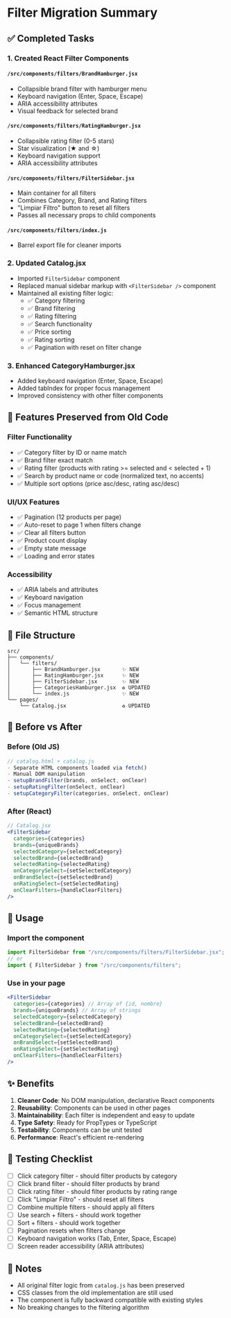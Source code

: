 # Filter Migration Summary

## ✅ Completed Tasks

### 1. Created React Filter Components

#### `/src/components/filters/BrandHamburger.jsx`

- Collapsible brand filter with hamburger menu
- Keyboard navigation (Enter, Space, Escape)
- ARIA accessibility attributes
- Visual feedback for selected brand

#### `/src/components/filters/RatingHamburger.jsx`

- Collapsible rating filter (0-5 stars)
- Star visualization (★ and ☆)
- Keyboard navigation support
- ARIA accessibility attributes

#### `/src/components/filters/FilterSidebar.jsx`

- Main container for all filters
- Combines Category, Brand, and Rating filters
- "Limpiar Filtro" button to reset all filters
- Passes all necessary props to child components

#### `/src/components/filters/index.js`

- Barrel export file for cleaner imports

### 2. Updated Catalog.jsx

- Imported `FilterSidebar` component
- Replaced manual sidebar markup with `<FilterSidebar />` component
- Maintained all existing filter logic:
  - ✅ Category filtering
  - ✅ Brand filtering
  - ✅ Rating filtering
  - ✅ Search functionality
  - ✅ Price sorting
  - ✅ Rating sorting
  - ✅ Pagination with reset on filter change

### 3. Enhanced CategoryHamburger.jsx

- Added keyboard navigation (Enter, Space, Escape)
- Added tabIndex for proper focus management
- Improved consistency with other filter components

## 🎯 Features Preserved from Old Code

### Filter Functionality

- ✅ Category filter by ID or name match
- ✅ Brand filter exact match
- ✅ Rating filter (products with rating >= selected and < selected + 1)
- ✅ Search by product name or code (normalized text, no accents)
- ✅ Multiple sort options (price asc/desc, rating asc/desc)

### UI/UX Features

- ✅ Pagination (12 products per page)
- ✅ Auto-reset to page 1 when filters change
- ✅ Clear all filters button
- ✅ Product count display
- ✅ Empty state message
- ✅ Loading and error states

### Accessibility

- ✅ ARIA labels and attributes
- ✅ Keyboard navigation
- ✅ Focus management
- ✅ Semantic HTML structure

## 📁 File Structure

```
src/
├── components/
│   └── filters/
│       ├── BrandHamburger.jsx       ✨ NEW
│       ├── RatingHamburger.jsx      ✨ NEW
│       ├── FilterSidebar.jsx        ✨ NEW
│       ├── CategoriesHamburger.jsx  ♻️ UPDATED
│       └── index.js                 ✨ NEW
└── pages/
    └── Catalog.jsx                  ♻️ UPDATED
```

## 🔄 Before vs After

### Before (Old JS)

```javascript
// catalog.html + catalog.js
- Separate HTML components loaded via fetch()
- Manual DOM manipulation
- setupBrandFilter(brands, onSelect, onClear)
- setupRatingFilter(onSelect, onClear)
- setupCategoryFilter(categories, onSelect, onClear)
```

### After (React)

```jsx
// Catalog.jsx
<FilterSidebar
  categories={categories}
  brands={uniqueBrands}
  selectedCategory={selectedCategory}
  selectedBrand={selectedBrand}
  selectedRating={selectedRating}
  onCategorySelect={setSelectedCategory}
  onBrandSelect={setSelectedBrand}
  onRatingSelect={setSelectedRating}
  onClearFilters={handleClearFilters}
/>
```

## 🚀 Usage

### Import the component

```jsx
import FilterSidebar from "/src/components/filters/FilterSidebar.jsx";
// or
import { FilterSidebar } from "/src/components/filters";
```

### Use in your page

```jsx
<FilterSidebar
  categories={categories} // Array of {id, nombre}
  brands={uniqueBrands} // Array of strings
  selectedCategory={selectedCategory}
  selectedBrand={selectedBrand}
  selectedRating={selectedRating}
  onCategorySelect={setSelectedCategory}
  onBrandSelect={setSelectedBrand}
  onRatingSelect={setSelectedRating}
  onClearFilters={handleClearFilters}
/>
```

## ✨ Benefits

1. **Cleaner Code**: No DOM manipulation, declarative React components
2. **Reusability**: Components can be used in other pages
3. **Maintainability**: Each filter is independent and easy to update
4. **Type Safety**: Ready for PropTypes or TypeScript
5. **Testability**: Components can be unit tested
6. **Performance**: React's efficient re-rendering

## 🧪 Testing Checklist

- [ ] Click category filter - should filter products by category
- [ ] Click brand filter - should filter products by brand
- [ ] Click rating filter - should filter products by rating range
- [ ] Click "Limpiar Filtro" - should reset all filters
- [ ] Combine multiple filters - should apply all filters
- [ ] Use search + filters - should work together
- [ ] Sort + filters - should work together
- [ ] Pagination resets when filters change
- [ ] Keyboard navigation works (Tab, Enter, Space, Escape)
- [ ] Screen reader accessibility (ARIA attributes)

## 📝 Notes

- All original filter logic from `catalog.js` has been preserved
- CSS classes from the old implementation are still used
- The component is fully backward compatible with existing styles
- No breaking changes to the filtering algorithm
